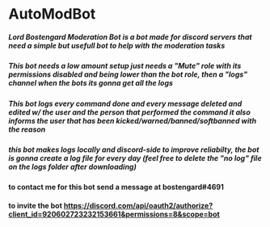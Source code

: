 # AutoModBot

##### Lord Bostengard Moderation Bot is a bot made for discord servers that need a simple but usefull bot to help with the moderation tasks

##### This bot needs a low amount setup just needs a "Mute" role with its permissions disabled and being lower than the bot role, then a "logs" channel when the bots its gonna get all the logs
##### This bot logs every command done and every message deleted and edited w/ the user and the person that performed the command it also informs the user that has been kicked/warned/banned/softbanned with the reason 

##### this bot makes logs locally and discord-side to improve reliabilty, the bot is gonna create a log file for every day (feel free to delete the "no log" file on the logs folder after downloading)

#### to contact me for this bot send a message at bostengard#4691 
#### to invite the bot https://discord.com/api/oauth2/authorize?client_id=920602723232153661&permissions=8&scope=bot
